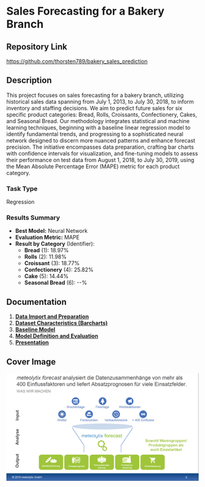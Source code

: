# Sales Forecasting for a Bakery Branch

## Repository Link

<https://github.com/thorsten789/bakery_sales_prediction>

## Description

This project focuses on sales forecasting for a bakery branch, utilizing historical sales data spanning from July 1, 2013, to July 30, 2018, to inform inventory and staffing decisions. We aim to predict future sales for six specific product categories: Bread, Rolls, Croissants, Confectionery, Cakes, and Seasonal Bread. Our methodology integrates statistical and machine learning techniques, beginning with a baseline linear regression model to identify fundamental trends, and progressing to a sophisticated neural network designed to discern more nuanced patterns and enhance forecast precision. The initiative encompasses data preparation, crafting bar charts with confidence intervals for visualization, and fine-tuning models to assess their performance on test data from August 1, 2018, to July 30, 2019, using the Mean Absolute Percentage Error (MAPE) metric for each product category.

### Task Type

Regression

### Results Summary

- **Best Model:** Neural Network
- **Evaluation Metric:** MAPE
- **Result by Category** (Identifier):
  - **Bread** (1): 18.97%
  - **Rolls** (2): 11.98%
  - **Croissant** (3): 18.77%
  - **Confectionery** (4): 25.82%
  - **Cake** (5): 14.44%
  - **Seasonal Bread** (6): --%

## Documentation

1. [**Data Import and Preparation**](0_DataPreparation/)
1. [**Dataset Characteristics (Barcharts)**](1_DatasetCharacteristics/)
1. [**Baseline Model**](2_BaselineModel/)
1. [**Model Definition and Evaluation**](3_Model/)
1. [**Presentation**](4_Presentation/README.md)

## Cover Image

![meteolytix forecast - what we do](CoverImage/cover_image.png)
